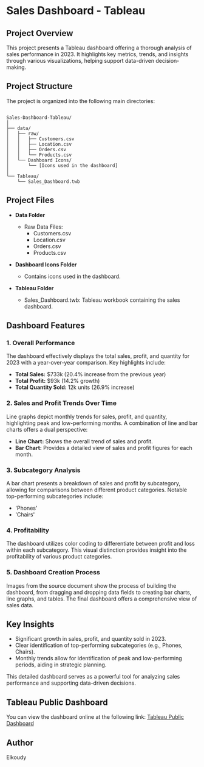 # Sales Dashboard - Tableau

## Project Overview

This project presents a Tableau dashboard offering a thorough analysis of sales performance in 2023. It highlights key metrics, trends, and insights through various visualizations, helping support data-driven decision-making.

## Project Structure

The project is organized into the following main directories:
```plaintext

Sales-Dashboard-Tableau/
│
├── data/
│   ├── raw/
│   │   ├── Customers.csv
│   │   ├── Location.csv
│   │   ├── Orders.csv
│   │   └── Products.csv
│   └── Dashboard Icons/
│       └── [Icons used in the dashboard]
│
└── Tableau/
    └── Sales_Dashboard.twb
```

## Project Files

- **Data Folder**
  - Raw Data Files:
    - Customers.csv
    - Location.csv
    - Orders.csv
    - Products.csv

- **Dashboard Icons Folder**
  - Contains icons used in the dashboard.

- **Tableau Folder**
  - Sales_Dashboard.twb: Tableau workbook containing the sales dashboard.

## Dashboard Features

### 1. Overall Performance  
The dashboard effectively displays the total sales, profit, and quantity for 2023 with a year-over-year comparison. Key highlights include:
- **Total Sales:** $733k (20.4% increase from the previous year)
- **Total Profit:** $93k (14.2% growth)
- **Total Quantity Sold:** 12k units (26.9% increase)

### 2. Sales and Profit Trends Over Time  
Line graphs depict monthly trends for sales, profit, and quantity, highlighting peak and low-performing months. A combination of line and bar charts offers a dual perspective:
- **Line Chart:** Shows the overall trend of sales and profit.
- **Bar Chart:** Provides a detailed view of sales and profit figures for each month.

### 3. Subcategory Analysis  
A bar chart presents a breakdown of sales and profit by subcategory, allowing for comparisons between different product categories. Notable top-performing subcategories include:
- 'Phones'
- 'Chairs'

### 4. Profitability  
The dashboard utilizes color coding to differentiate between profit and loss within each subcategory. This visual distinction provides insight into the profitability of various product categories.

### 5. Dashboard Creation Process  
Images from the source document show the process of building the dashboard, from dragging and dropping data fields to creating bar charts, line graphs, and tables. The final dashboard offers a comprehensive view of sales data.

## Key Insights

- Significant growth in sales, profit, and quantity sold in 2023.
- Clear identification of top-performing subcategories (e.g., Phones, Chairs).
- Monthly trends allow for identification of peak and low-performing periods, aiding in strategic planning.

This detailed dashboard serves as a powerful tool for analyzing sales performance and supporting data-driven decisions.

## **Tableau Public Dashboard**

You can view the dashboard online at the following link: [Tableau Public Dashboard](https://public.tableau.com/views/SalesDashboard_17283299936760/SalesDashboard?:language=en-US&:sid=&:redirect=auth&:display_count=n&:origin=viz_share_link)

## Author

Elkoudy